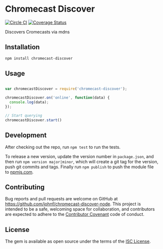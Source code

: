 # Chromecast Discover

[![Circle CI](https://circleci.com/gh/johnf/chromecast-discover-node.svg?style=svg)](https://circleci.com/gh/johnf/netflix-login-node)
[![Coverage Status](https://coveralls.io/repos/johnf/chromecast-discover-node/badge.svg?branch=master&service=github)](https://coveralls.io/github/johnf/netflix-login-node?branch=master)

Discovers Cromecasts via mdns

## Installation

``` bash
npm install chromecast-discover
```

## Usage

``` javascript

var chromecastDiscover = require('chromecast-discover');

chromecastDiscover.on('online', function(data) {
  console.log(data);
});

// Start querying
chromecastDiscover.start()
```

## Development

After checking out the repo, run `npm test` to run the tests.

To release a new version, update the version number in `package.json`, and then run `npm version major|minor`, which will create a git tag for the version, push git commits and tags. Finally run `npm publish` to push the module file to [npmjs.com](https://npmjs.com).

## Contributing

Bug reports and pull requests are welcome on GitHub at https://github.com/johnf/chromecast-discover-node. This project is intended to be a safe, welcoming space for collaboration, and contributors are expected to adhere to the [Contributor Covenant](contributor-covenant.org) code of conduct.

## License

The gem is available as open source under the terms of the [ISC License](http://opensource.org/licenses/ISC).
